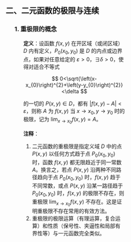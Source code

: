 <div style="float: left; width: 64%; padding: 1%;">

## 二、二元函数的极限与连续

<ul>

### 1. 重极限的概念

<ul>

**定义**：设函数 $f(x, y)$ 在开区域（或闭区域） $D$ 内有定义，$P_{0}\left(x_{0}, y_{0}\right)$ 是 $D$ 的内点或边界点，如果对任意给定的 $\varepsilon>0$，$\exists \delta>0$，使得对适合不等式

$$
0<\sqrt{\left(x-x_{0}\right)^{2}+\left(y-y_{0}\right)^{2}}<\delta
$$

的一切的 $P(x, y) \in D$，都有 $\left|f(x, y)-A\right|<\varepsilon$，则称 $A$ 为 $f(x, y)$ 当 $x \rightarrow x_{0}, y \rightarrow y_{0}$ 时的极限，记为 $\lim _{x \rightarrow x_{0}} f(x, y)=A$。

**注释**：
1. 二元函数的重极限是指定义域 $D$ 中的点 $P(x, y)$ 以任何方式趋于点 $P_{0}\left(x_{0}, y_{0}\right)$ 时，函数 $f(x, y)$ 都无限趋近于同一常数 $A$。换言之，若点 $P(x, y)$ 沿两种不同路径趋向于点 $P_{0}\left(x_{0}, y_{0}\right)$ 时，$f(x, y)$ 趋于不同常数，或点 $P(x, y)$ 沿某一路径趋于 $P_{0}\left(x_{0}, y_{0}\right)$ 时，$f(x, y)$ 的极限不存在，则重极限 $\lim _{x \rightarrow x_{0}} f(x, y)$ 不存在。这是证明重极限不存在常用的有效方法。
2. 重极限的极限运算（有理运算，复合运算）和性质（保号性、夹逼性和局部有界性等）与一元函数完全类似。

</ul>
</div>
<div style="float: right; width: 26%; padding: 1%;">

</div>
<div style="clear: both;"></div>
